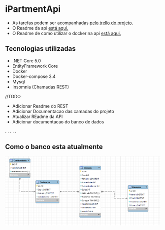 # iPartmentApi

* As tarefas podem ser acompanhadas [pelo trello do projeto.](https://trello.com/b/d2rBujd4/tcc)
* O Readme da api [está aqui.](https://github.com/IzGabs/iPartmentApi/tree/master/API)
* O Readme de como utilizar o docker na api [está aqui.](https://github.com/IzGabs/iPartmentApi/tree/master/API/docker)



## Tecnologias utilizadas

 - .NET Core 5.0
 - EntityFramework Core
 - Docker 
 - Docker-compose 3.4
 - Mysql 
 - Insomnia (Chamadas REST)

//TODO 
 * Adicionar Readme do REST 
 * Adicionar Documentacao das camadas do projeto
 * Atualizar REadme da API 
 * Adicionar documentacao do banco de dados

.
.
.
.
.
## Como o banco esta atualmente
![alt text](https://github.com/IzGabs/iPartmentApi/blob/master/Documents/Como%20o%20banco%20esta%20agora.PNG?raw=true)
